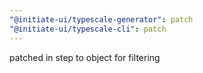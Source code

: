 ```yaml
---
"@initiate-ui/typescale-generator": patch
"@initiate-ui/typescale-cli": patch
---
```


patched in step to object for filtering

